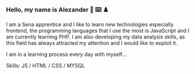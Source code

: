 
### Hello, my name is Alezander 🤔 ⌨️ ♟️
I am a Sena apprentice and I like to learn new technologies especially frontend, the programming languages ​​that I use the most is JavaScript and I am currently learning PHP.
I am also developing my data analysis skills, as this field has always attracted my attention and I would like to exploit it.

I am in a learning process every day with myself...

Skills: JS / HTML / CSS / MYSQL
